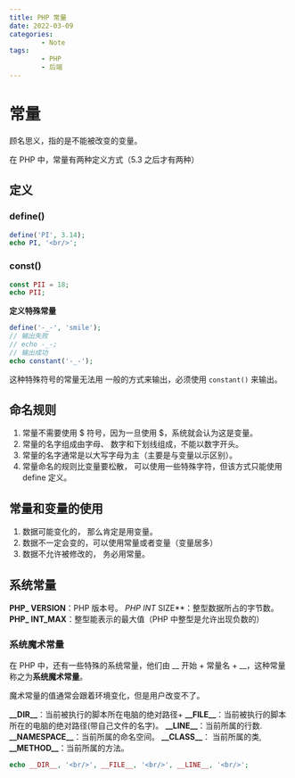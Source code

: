 ```yaml
---
title: PHP 常量
date: 2022-03-09
categories:
        - Note
tags:
        - PHP
        - 后端
---
```


# 常量

顾名思义，指的是不能被改变的变量。

在 PHP 中，常量有两种定义方式（5.3 之后才有两种）

## 定义

### define()

```php
define('PI', 3.14);
echo PI, '<br/>';
```

### const()

```php
const PII = 18;
echo PII;
```

**定义特殊常量**

```php
define('-_-', 'smile');
// 输出失败
// echo -_-;
// 输出成功
echo constant('-_-');
```

这种特殊符号的常量无法用 一般的方式来输出，必须使用 `constant()` 来输出。

## 命名规则

1. 常量不需要使用 $ 符号，因为一旦使用 $，系统就会认为这是变量。
2. 常量的名字组成由字母、 数字和下划线组成，不能以数字开头。
3. 常量的名字通常是以大写字母为主（主要是与变量以示区别）。
4. 常量命名的规则比变量要松散， 可以使用一些特殊字符，但该方式只能使用 define 定义。

## 常量和变量的使用

1. 数据可能变化的， 那么肯定是用变量。
2. 数据不一定会变的，可以使用常量或者变量（变量居多）
3. 数据不允许被修改的， 务必用常量。

## 系统常量

**PHP\_ VERSION**：PHP 版本号。
**PHP* INT* SIZE**：整型数据所占的字节数。
**PHP\_ INT_MAX**：整型能表示的最大值（PHP 中整型是允许出现负数的）

### 系统魔术常量

在 PHP 中，还有一些特殊的系统常量，他们由 \_\_ 开始 + 常量名 + \_\_，这种常量称之为**系统魔术常量**。

魔术常量的值通常会跟着环境变化，但是用户改变不了。

**\_\_DIR\_\_**：当前被执行的脚本所在电脑的绝对路径+
**\_\_FILE\_\_**：当前被执行的脚本所在的电脑的绝对路径(带自己文件的名字)。
**\_\_LINE\_\_**：当前所属的行数.
**\_\_NAMESPACE\_\_**：当前所属的命名空间。
**\_\_CLASS\_\_**： 当前所属的类,
**\_\_METHOD\_\_**：当前所属的方法。

```php
echo __DIR__, '<br/>', __FILE__, '<br/>', __LINE__, '<br/>';
```
